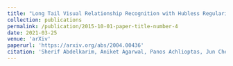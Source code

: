 ```yaml
---
title: "Long Tail Visual Relationship Recognition with Hubless Regularized Relmix"
collection: publications
permalink: /publication/2015-10-01-paper-title-number-4
date: 2021-03-25
venue: 'arXiv'
paperurl: 'https://arxiv.org/abs/2004.00436'
citation: 'Sherif Abdelkarim, Aniket Agarwal, Panos Achlioptas, Jun Chen, Jiaji Huang, Boyang Li, Kenneth Church, Mohamed Elhoseiny. (2021). &quot; DeepViral: prediction of novel virus-host interactions from protein sequences and infectious disease phenotypes &quot; <i>ICCV 2021</i>.'
---
```



